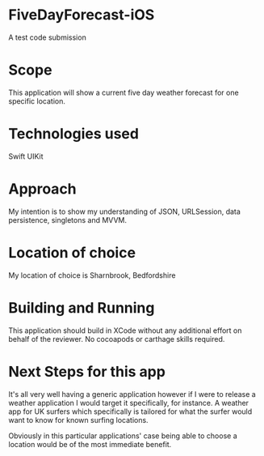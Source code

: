 # FiveDayForecast-iOS

A test code submission

# Scope

This application will show a current five day weather forecast for one specific location.

# Technologies used

Swift
UIKit

# Approach

My intention is to show my understanding of JSON, URLSession, data persistence, singletons and MVVM.

# Location of choice

My location of choice is Sharnbrook, Bedfordshire

# Building and Running

This application should build in XCode without any additional effort on behalf of the reviewer. No cocoapods or carthage skills required.

# Next Steps for this app

It's all very well having a generic application however if I were to release a weather application I would target it specifically, for instance. A weather app for UK surfers which specifically is tailored for what the surfer would want to know for known surfing locations.

Obviously in this particular applications' case being able to choose a location would be of the most immediate benefit.
